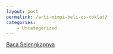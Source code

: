 ```yaml
---
layout: post
permalink: /arti-mimpi-beli-es-coklat/
categories:
    - Uncategorized
---
```


[Baca Selengkapnya](/01)